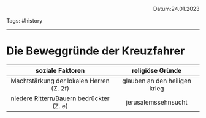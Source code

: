 <p align="right">Datum:24.01.2023</p>

Tags: #history 

---
# Die Beweggründe der Kreuzfahrer


soziale Faktoren | religiöse Gründe
:-:|:-:
Machtstärkung der lokalen Herren  (Z. 2f)|  glauben an den heiligen krieg
niedere Rittern/Bauern bedrückter (Z. e) |  jerusalemssehnsucht
